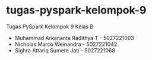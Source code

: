 # tugas-pyspark-kelompok-9
Tugas PySpark Kelompok 9 Kelas B
- Muhammad Arkananta Radithya T - 5027221003
- Nicholas Marco Weinandra - 5027221042
- Sighra Attariq Sumere Jati - 5027221068
